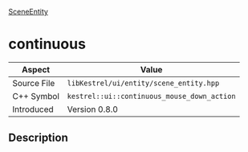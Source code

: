 [SceneEntity](index.md)
# continuous
| Aspect | Value |
| --- | --- |
| Source File | `libKestrel/ui/entity/scene_entity.hpp` |
| C++ Symbol | `kestrel::ui::continuous_mouse_down_action` |
| Introduced | Version 0.8.0 |
## Description
